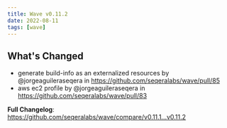 ```yaml
---
title: Wave v0.11.2
date: 2022-08-11
tags: [wave]
---
```


## What's Changed
* generate build-info as an externalized resources by @jorgeaguileraseqera in https://github.com/seqeralabs/wave/pull/85
* aws ec2 profile by @jorgeaguileraseqera in https://github.com/seqeralabs/wave/pull/83


**Full Changelog**: https://github.com/seqeralabs/wave/compare/v0.11.1...v0.11.2
